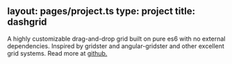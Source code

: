 layout: pages/project.ts
type: project
title: dashgrid
---

A highly customizable drag-and-drop grid built on pure es6 with no external dependencies. Inspired by gridster and angular-gridster and other excellent grid systems. Read more at [github.](https://github.com/samiralajmovic/dashgrid)

